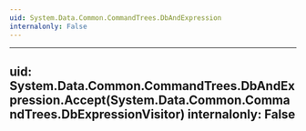 ```yaml
---
uid: System.Data.Common.CommandTrees.DbAndExpression
internalonly: False
---
```


---
uid: System.Data.Common.CommandTrees.DbAndExpression.Accept(System.Data.Common.CommandTrees.DbExpressionVisitor)
internalonly: False
---
